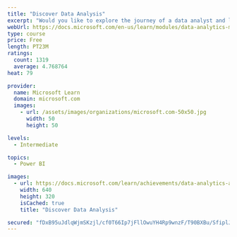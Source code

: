 ```yaml
---
title: "Discover Data Analysis"
excerpt: "Would you like to explore the journey of a data analyst and learn how a data analyst tells a story with data? In this module, you will explore the different roles in data and learn the different tasks of a data analyst."
webUrl: https://docs.microsoft.com/en-us/learn/modules/data-analytics-microsoft/
type: course
price: Free
length: PT23M
ratings:
  count: 1319
  average: 4.768764
heat: 79

provider:
  name: Microsoft Learn
  domain: microsoft.com
  images:
    - url: /assets/images/organizations/microsoft.com-50x50.jpg
      width: 50
      height: 50

levels:
  - Intermediate

topics:
  - Power BI

images:
  - url: https://docs.microsoft.com/learn/achievements/data-analytics-and-microsoft-social.png
    width: 640
    height: 320
    isCached: true
    title: "Discover Data Analysis"

secured: "fDxB95uJdlqWjmSKzjl/cf0T66Ip7jFllOwuYH4Rp9wnzF/T90BXBu/SfiplJjNoPzLr93LTYeahEf0bh6HI7KqP48as2qUWHWcZM7Ti07dcuPYhEylKjqJan3TlCtl7yv4iDL42U8iM+KcrzS1PuPVEp9hg+bofFEwfNoJ6BHaY2a5SaUYbIvrs/7719KW+/Z/RaP1+DSRGiQvG+z4YLmxAAXPX3IabZNxK2e43c0iCSLIw81yBwxFhvHoiIIzdhPcvD4PLN04voRVbsWVQxQmqWNKieXOO6R1OJSzE8b0DlsVVWQVxBJdi6u78A5BDbY61X/WDMWZv/qpDrzEMbcz66c4GQYsmoQ/5JDXYjBa6xVxyLiQ2ZJFQ0jGObrffnlgwvkoc3ZkdU1OSPUkScQ==;sPAQ6Vfcy1J/nyLrlOx4sg=="
---
```


